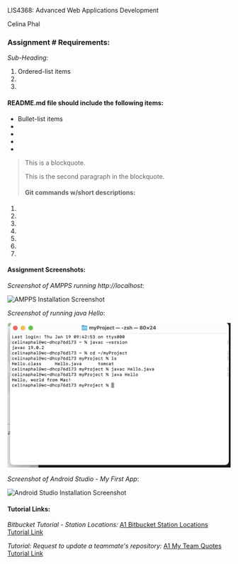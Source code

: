 LIS4368: Advanced Web Applications Development

Celina Phal

### Assignment # Requirements:

*Sub-Heading:*

1. Ordered-list items
2. 
3. 

#### README.md file should include the following items:

* Bullet-list items
* 
* 
* 
*


> This is a blockquote.
> 
> This is the second paragraph in the blockquote.
>
> #### Git commands w/short descriptions:

1. 
2. 
3. 
4. 
5. 
6. 
7. 

#### Assignment Screenshots:

*Screenshot of AMPPS running http://localhost*:

![AMPPS Installation Screenshot](img/ampps.png)

*Screenshot of running java Hello*:

![JDK Installation Screenshot](img/jdk_install.png)

*Screenshot of Android Studio - My First App*:

![Android Studio Installation Screenshot](img/android.png)


#### Tutorial Links:

*Bitbucket Tutorial - Station Locations:*
[A1 Bitbucket Station Locations Tutorial Link](https://bitbucket.org/username/bitbucketstationlocations/ "Bitbucket Station Locations")

*Tutorial: Request to update a teammate's repository:*
[A1 My Team Quotes Tutorial Link](https://bitbucket.org/username/myteamquotes/ "My Team Quotes Tutorial")
